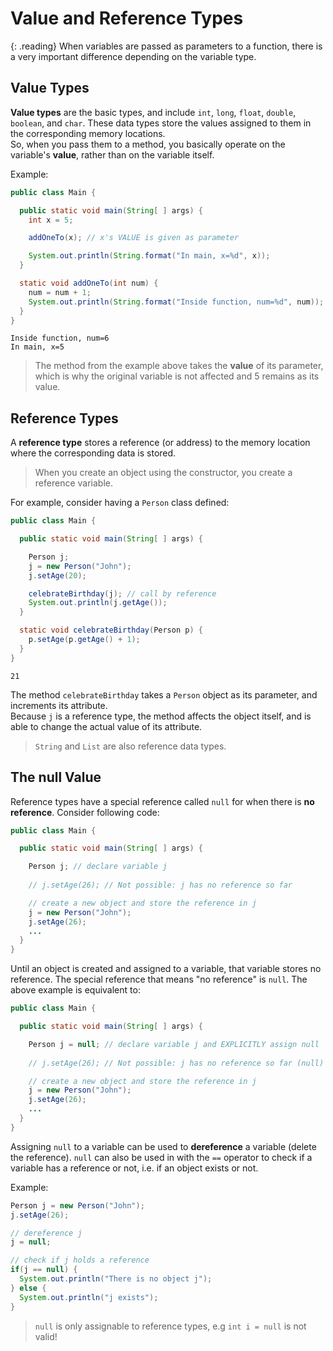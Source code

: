 # Value and Reference Types
{: .reading}
When variables are passed as parameters to a function, there is a very important difference depending on the variable type.

## Value Types
**Value types** are the basic types, and include ``int``, ``long``, ``float``, ``double``, ``boolean``, and ``char``.
These data types store the values assigned to them in the corresponding memory locations.\
So, when you pass them to a method, you basically operate on the variable's **value**, rather than on the variable itself. 

Example:
````java
public class Main {

  public static void main(String[ ] args) {
    int x = 5;

    addOneTo(x); // x's VALUE is given as parameter

    System.out.println(String.format("In main, x=%d", x));
  }

  static void addOneTo(int num) {
    num = num + 1;
    System.out.println(String.format("Inside function, num=%d", num));
  }
}
````
````plaintext
Inside function, num=6
In main, x=5
````
>The method from the example above takes the **value** of its parameter, which is why the original variable is not affected and 5 remains as its value.


## Reference Types

A **reference type** stores a reference (or address) to the memory location where the corresponding data is stored.
>When you create an object using the constructor, you create a reference variable.

For example, consider having a ``Person`` class defined:

````java
public class Main {

  public static void main(String[ ] args) {

    Person j;
    j = new Person("John");
    j.setAge(20);

    celebrateBirthday(j); // call by reference
    System.out.println(j.getAge());
  }

  static void celebrateBirthday(Person p) {
    p.setAge(p.getAge() + 1);
  }
}
````
````plaintext
21
````

The method ``celebrateBirthday`` takes a ``Person`` object as its parameter, and increments its attribute.\
Because ``j`` is a reference type, the method affects the object itself, and is able to change the actual value of its attribute.

> ``String`` and ``List`` are also reference data types.


## The null Value

Reference types have a special reference called ``null`` for when there is **no reference**. Consider following code:

````java
public class Main {

  public static void main(String[ ] args) {

    Person j; // declare variable j
    
    // j.setAge(26); // Not possible: j has no reference so far

    // create a new object and store the reference in j
    j = new Person("John");
    j.setAge(26);
    ...
  }
}
````

Until an object is created and assigned to a variable, that variable stores no reference. The special reference that means "no reference" is `null`. The above example is equivalent to:

````java
public class Main {

  public static void main(String[ ] args) {

    Person j = null; // declare variable j and EXPLICITLY assign null
    
    // j.setAge(26); // Not possible: j has no reference so far (null)

    // create a new object and store the reference in j
    j = new Person("John");
    j.setAge(26);
    ...
  }
}
````

Assigning `null` to a variable can be used to **dereference** a variable (delete the reference). `null` can also be used in with the `==` operator to check if a variable has a reference or not, i.e. if an object exists or not.

Example:
````java
Person j = new Person("John");
j.setAge(26);

// dereference j
j = null;

// check if j holds a reference
if(j == null) {
  System.out.println("There is no object j");
} else {
  System.out.println("j exists");
}
````

> `null` is only assignable to reference types, e.g `int i = null` is not valid!
